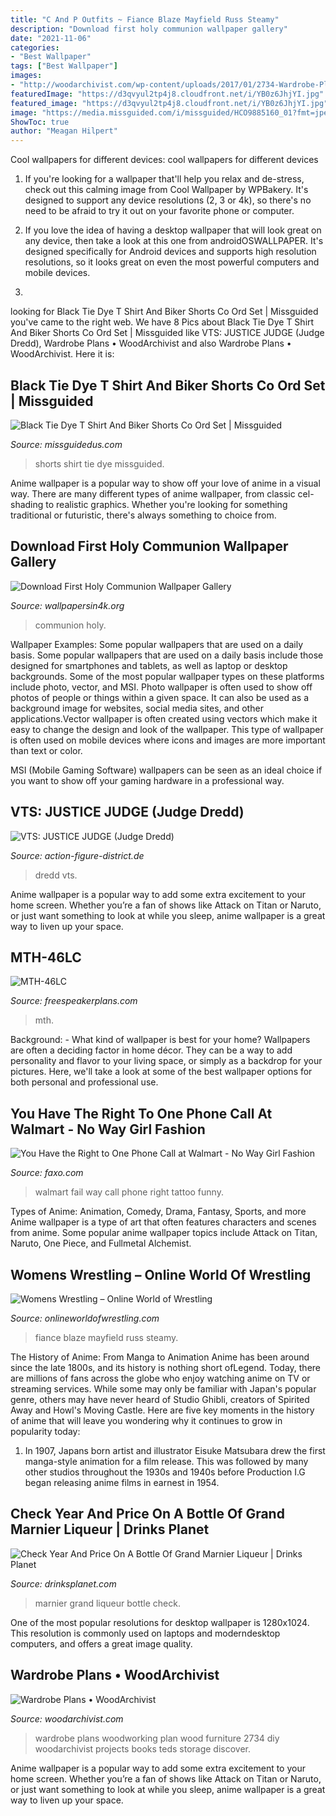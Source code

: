 ```yaml
---
title: "C And P Outfits ~ Fiance Blaze Mayfield Russ Steamy"
description: "Download first holy communion wallpaper gallery"
date: "2021-11-06"
categories:
- "Best Wallpaper"
tags: ["Best Wallpaper"]
images:
- "http://woodarchivist.com/wp-content/uploads/2017/01/2734-Wardrobe-Plans-4.jpg"
featuredImage: "https://d3qvyul2tp4j8.cloudfront.net/i/YB0z6JhjYI.jpg"
featured_image: "https://d3qvyul2tp4j8.cloudfront.net/i/YB0z6JhjYI.jpg"
image: "https://media.missguided.com/i/missguided/HCO9885160_01?fmt=jpeg&amp;fmt.jpeg.interlaced=true&amp;$product-page__main--2x$"
ShowToc: true
author: "Meagan Hilpert"
---
```



Cool wallpapers for different devices:
cool wallpapers for different devices 

1. If you're looking for a wallpaper that'll help you relax and de-stress, check out this calming image from Cool Wallpaper by WPBakery. It's designed to support any device resolutions (2, 3 or 4k), so there's no need to be afraid to try it out on your favorite phone or computer.

2. If you love the idea of having a desktop wallpaper that will look great on any device, then take a look at this one from androidOSWALLPAPER. It's designed specifically for Android devices and supports high resolution resolutions, so it looks great on even the most powerful computers and mobile devices.

3.

	

		
looking for Black Tie Dye T Shirt And Biker Shorts Co Ord Set | Missguided you've came to the right web. We have 8 Pics about Black Tie Dye T Shirt And Biker Shorts Co Ord Set | Missguided like VTS: JUSTICE JUDGE (Judge Dredd), Wardrobe Plans • WoodArchivist and also Wardrobe Plans • WoodArchivist. Here it is:
		
    
## Black Tie Dye T Shirt And Biker Shorts Co Ord Set | Missguided

<img loading=lazy src="https://media.missguided.com/i/missguided/HCO9885160_01?fmt=jpeg&amp;fmt.jpeg.interlaced=true&amp;$product-page__main--2x$" onerror="this.onerror=null;this.src='https://tse1.mm.bing.net/th?id=OIP.Jj_djArElknsxyuaOwDrZwHaKu&amp;pid=15.1';" alt="Black Tie Dye T Shirt And Biker Shorts Co Ord Set | Missguided">

_Source: missguidedus.com_

>shorts shirt tie dye missguided. 

	

Anime wallpaper is a popular way to show off your love of anime in a visual way. There are many different types of anime wallpaper, from classic cel-shading to realistic graphics. Whether you're looking for something traditional or futuristic, there's always something to choice from.

    
## Download First Holy Communion Wallpaper Gallery

<img loading=lazy src="https://assets.wallpapersin4k.org/uploads/2017/04/First-Holy-Communion-Wallpaper.jpg" onerror="this.onerror=null;this.src='https://tse1.mm.bing.net/th?id=OIP.UBFk6ph0P5ktfMrgxxmbAgAAAA&amp;pid=15.1';" alt="Download First Holy Communion Wallpaper Gallery">

_Source: wallpapersin4k.org_

>communion holy. 

	

Wallpaper Examples: Some popular wallpapers that are used on a daily basis.
Some popular wallpapers that are used on a daily basis include those designed for smartphones and tablets, as well as laptop or desktop backgrounds. Some of the most popular wallpaper types on these platforms include photo, vector, and MSI. 
Photo wallpaper is often used to show off photos of people or things within a given space. It can also be used as a background image for websites, social media sites, and other applications.Vector wallpaper is often created using vectors which make it easy to change the design and look of the wallpaper. This type of wallpaper is often used on mobile devices where icons and images are more important than text or color. 

MSI (Mobile Gaming Software) wallpapers can be seen as an ideal choice if you want to show off your gaming hardware in a professional way.

    
## VTS: JUSTICE JUDGE (Judge Dredd)

<img loading=lazy src="https://action-figure-district.de/wp-content/uploads/2017/04/vts-dredd07.jpg" onerror="this.onerror=null;this.src='https://tse1.mm.bing.net/th?id=OIP.QXe47xzNE8wgB7L1-oOYVQHaKd&amp;pid=15.1';" alt="VTS: JUSTICE JUDGE (Judge Dredd)">

_Source: action-figure-district.de_

>dredd vts. 

	

Anime wallpaper is a popular way to add some extra excitement to your home screen. Whether you’re a fan of shows like Attack on Titan or Naruto, or just want something to look at while you sleep, anime wallpaper is a great way to liven up your space.

    
## MTH-46LC

<img loading=lazy src="https://www.freespeakerplans.com/images/stories/Photo0083.jpg" onerror="this.onerror=null;this.src='https://tse3.mm.bing.net/th?id=OIP.DEaXK0iAG8e2sGk-gHHTgwAAAA&amp;pid=15.1';" alt="MTH-46LC">

_Source: freespeakerplans.com_

>mth. 

	

Background: - What kind of wallpaper is best for your home?
Wallpapers are often a deciding factor in home décor. They can be a way to add personality and flavor to your living space, or simply as a backdrop for your pictures. Here, we'll take a look at some of the best wallpaper options for both personal and professional use.

    
## You Have The Right To One Phone Call At Walmart - No Way Girl Fashion

<img loading=lazy src="https://d3qvyul2tp4j8.cloudfront.net/i/YB0z6JhjYI.jpg" onerror="this.onerror=null;this.src='https://tse3.mm.bing.net/th?id=OIP.vEbmVtFUGz2Qu5BCQWiGTgHaL2&amp;pid=15.1';" alt="You Have the Right to One Phone Call at Walmart - No Way Girl Fashion">

_Source: faxo.com_

>walmart fail way call phone right tattoo funny. 

	

Types of Anime: Animation, Comedy, Drama, Fantasy, Sports, and more
Anime wallpaper is a type of art that often features characters and scenes from anime. Some popular anime wallpaper topics include Attack on Titan, Naruto, One Piece, and Fullmetal Alchemist.

    
## Womens Wrestling – Online World Of Wrestling

<img loading=lazy src="https://www.onlineworldofwrestling.com/wp-content/uploads/2021/09/paola-1.jpg" onerror="this.onerror=null;this.src='https://tse4.mm.bing.net/th?id=OIP.7KZEBwuLCuqHjv120euIHQHaE3&amp;pid=15.1';" alt="Womens Wrestling – Online World of Wrestling">

_Source: onlineworldofwrestling.com_

>fiance blaze mayfield russ steamy. 

	

The History of Anime: From Manga to Animation
Anime has been around since the late 1800s, and its history is nothing short ofLegend. Today, there are millions of fans across the globe who enjoy watching anime on TV or streaming services. While some may only be familiar with Japan's popular genre, others may have never heard of Studio Ghibli, creators of Spirited Away and Howl's Moving Castle. Here are five key moments in the history of anime that will leave you wondering why it continues to grow in popularity today:
1) In 1907, Japans born artist and illustrator Eisuke Matsubara drew the first manga-style animation for a film release. This was followed by many other studios throughout the 1930s and 1940s before Production I.G began releasing anime films in earnest in 1954.

    
## Check Year And Price On A Bottle Of Grand Marnier Liqueur | Drinks Planet

<img loading=lazy src="https://decg5lu73tfmh.cloudfront.net/drinksplanet.com/images/fbfiles/images/10699237499448-0ae6m29tqo_v_1570449330.jpg" onerror="this.onerror=null;this.src='https://tse4.mm.bing.net/th?id=OIP.PyCvfBE4LtIgBdGJsO-3mwHaJ4&amp;pid=15.1';" alt="Check Year And Price On A Bottle Of Grand Marnier Liqueur | Drinks Planet">

_Source: drinksplanet.com_

>marnier grand liqueur bottle check. 

	

One of the most popular resolutions for desktop wallpaper is 1280x1024. This resolution is commonly used on laptops and moderndesktop computers, and offers a great image quality.

    
## Wardrobe Plans • WoodArchivist

<img loading=lazy src="http://woodarchivist.com/wp-content/uploads/2017/01/2734-Wardrobe-Plans-4.jpg" onerror="this.onerror=null;this.src='https://tse1.mm.bing.net/th?id=OIP.HDxnORZIqaGRQBNDIbfFxAHaKj&amp;pid=15.1';" alt="Wardrobe Plans • WoodArchivist">

_Source: woodarchivist.com_

>wardrobe plans woodworking plan wood furniture 2734 diy woodarchivist projects books teds storage discover. 

	

Anime wallpaper is a popular way to add some extra excitement to your home screen. Whether you’re a fan of shows like Attack on Titan or Naruto, or just want something to look at while you sleep, anime wallpaper is a great way to liven up your space.

